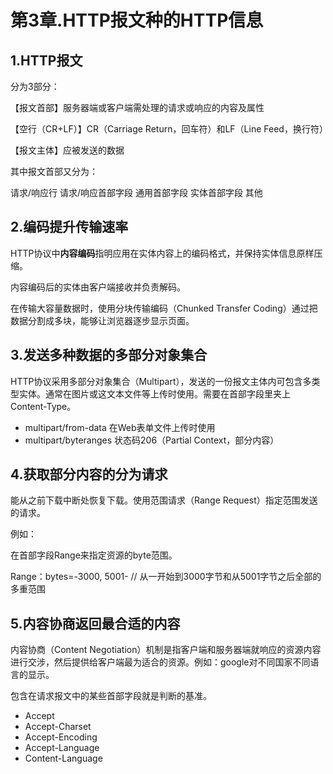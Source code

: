 # 第3章.HTTP报文种的HTTP信息
## 1.HTTP报文

分为3部分：

【报文首部】服务器端或客户端需处理的请求或响应的内容及属性

【空行（CR+LF）】CR（Carriage Return，回车符）和LF（Line Feed，换行符）

【报文主体】应被发送的数据

其中报文首部又分为：

请求/响应行
请求/响应首部字段
通用首部字段
实体首部字段
其他

## 2.编码提升传输速率

HTTP协议中**内容编码**指明应用在实体内容上的编码格式，并保持实体信息原样压缩。

内容编码后的实体由客户端接收并负责解码。

在传输大容量数据时，使用分块传输编码（Chunked Transfer Coding）通过把数据分割成多块，能够让浏览器逐步显示页面。

## 3.发送多种数据的多部分对象集合

HTTP协议采用多部分对象集合（Multipart），发送的一份报文主体内可包含多类型实体。通常在图片或这文本文件等上传时使用。需要在首部字段里夹上Content-Type。

* multipart/from-data	在Web表单文件上传时使用
* multipart/byteranges    状态码206（Partial Context，部分内容）

## 4.获取部分内容的分为请求

能从之前下载中断处恢复下载。使用范围请求（Range Request）指定范围发送的请求。

例如：

在首部字段Range来指定资源的byte范围。

Range：bytes=-3000, 5001- 		// 从一开始到3000字节和从5001字节之后全部的多重范围

## 5.内容协商返回最合适的内容

内容协商（Content Negotiation）机制是指客户端和服务器端就响应的资源内容进行交涉，然后提供给客户端最为适合的资源。例如：google对不同国家不同语言的显示。

包含在请求报文中的某些首部字段就是判断的基准。

* Accept
* Accept-Charset
* Accept-Encoding
* Accept-Language
* Content-Language



